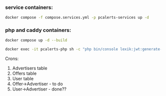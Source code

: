 ### service containers:
```bash
docker compose -f compose.services.yml -p pcalerts-services up -d
```

### php and caddy containers:
```bash
docker compose up -d --build
```

```bash
docker exec -it pcalerts-php sh -c "php bin/console lexik:jwt:generate-keypair --skip-if-exists"
```


Crons:
1. Advertisers table
2. Offers table
3. User table
4. Offer->Advertiser - to do
5. User->Advertiser - done??
